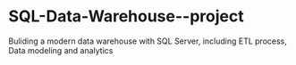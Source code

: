 # SQL-Data-Warehouse--project
Buliding  a modern data warehouse with SQL Server, including ETL process, Data modeling and analytics

